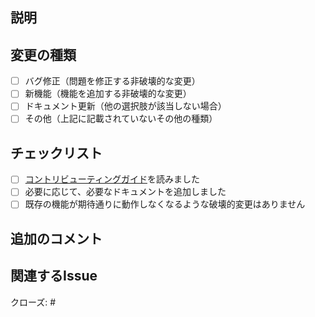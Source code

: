 ## 説明

<!-- プルリクエストの内容を明確かつ簡潔に説明してください。関連する動機や背景も含めてください。 -->

## 変更の種類

<!-- あなたのコードがVRChat Tech Stackにどのような変更を加えるのか、該当するボックスに`x`を入れてください -->

- [ ] バグ修正（問題を修正する非破壊的な変更）
- [ ] 新機能（機能を追加する非破壊的な変更）
- [ ] ドキュメント更新（他の選択肢が該当しない場合）
- [ ] その他（上記に記載されていないその他の種類）

## チェックリスト

<!-- このチェックリストに従い、各ボックスにxを入れてください。これは、コードをマージする前に確認するためのリマインダーです。 -->

- [ ] [コントリビューティングガイド](./CONTRIBUTING.md)を読みました
- [ ] 必要に応じて、必要なドキュメントを追加しました
- [ ] 既存の機能が期待通りに動作しなくなるような破壊的変更はありません

## 追加のコメント

<!-- これは比較的大きな変更または複雑な変更である場合、なぜその解決策を選んだのか、検討した他の代替案などを説明して議論を始めてください。 -->

## 関連するIssue

<!-- このPRが既存のIssueに関連している場合、ここにリンクしてください。 -->

クローズ: #<!-- 該当する場合、Issue番号 -->
